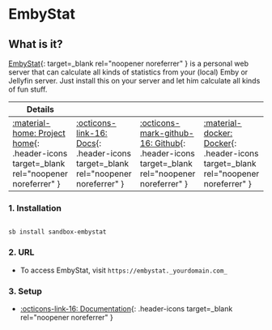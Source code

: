 # EmbyStat

## What is it?

[EmbyStat](https://github.com/mregni/EmbyStat/){: target=_blank rel="noopener noreferrer" } is a personal web server that can calculate all kinds of statistics from your (local) Emby or Jellyfin server. Just install this on your server and let him calculate all kinds of fun stuff.

| Details     |             |             |             |
|-------------|-------------|-------------|-------------|
| [:material-home: Project home](https://github.com/mregni/EmbyStat/){: .header-icons target=_blank rel="noopener noreferrer" } | [:octicons-link-16: Docs](https://github.com/mregni/EmbyStat/wiki){: .header-icons target=_blank rel="noopener noreferrer" } | [:octicons-mark-github-16: Github](https://github.com/mregni/EmbyStat/){: .header-icons target=_blank rel="noopener noreferrer" } | [:material-docker: Docker](https://registry.hub.docker.com/r/uping/embystat){: .header-icons target=_blank rel="noopener noreferrer" }|

### 1. Installation

``` shell

sb install sandbox-embystat

```

### 2. URL

- To access EmbyStat, visit `https://embystat._yourdomain.com_`

### 3. Setup

- [:octicons-link-16: Documentation](https://github.com/mregni/EmbyStat/wiki){: .header-icons target=_blank rel="noopener noreferrer" }
